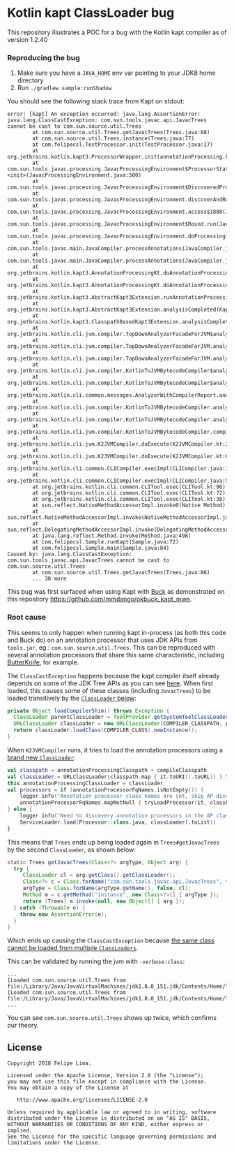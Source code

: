 # Kotlin kapt ClassLoader bug

This repository illustrates a POC for a bug with the Kotlin kapt compiler as of version 1.2.40

### Reproducing the bug

1. Make sure you have a `JAVA_HOME` env var pointing to your JDK8 home directory
2. Run `./gradlew sample:runShadow`

You should see the following stack trace from Kapt on stdout:

```
error: [kapt] An exception occurred: java.lang.AssertionError: java.lang.ClassCastException: com.sun.tools.javac.api.JavacTrees cannot be cast to com.sun.source.util.Trees
        at com.sun.source.util.Trees.getJavacTrees(Trees.java:88)
        at com.sun.source.util.Trees.instance(Trees.java:77)
        at com.felipecsl.TestProcessor.init(TestProcessor.java:17)
        at org.jetbrains.kotlin.kapt3.ProcessorWrapper.init(annotationProcessing.kt)
        at com.sun.tools.javac.processing.JavacProcessingEnvironment$ProcessorState.<init>(JavacProcessingEnvironment.java:500)
        at com.sun.tools.javac.processing.JavacProcessingEnvironment$DiscoveredProcessors$ProcessorStateIterator.next(JavacProcessingEnvironment.java:597)
        at com.sun.tools.javac.processing.JavacProcessingEnvironment.discoverAndRunProcs(JavacProcessingEnvironment.java:690)
        at com.sun.tools.javac.processing.JavacProcessingEnvironment.access$1800(JavacProcessingEnvironment.java:91)
        at com.sun.tools.javac.processing.JavacProcessingEnvironment$Round.run(JavacProcessingEnvironment.java:1035)
        at com.sun.tools.javac.processing.JavacProcessingEnvironment.doProcessing(JavacProcessingEnvironment.java:1176)
        at com.sun.tools.javac.main.JavaCompiler.processAnnotations(JavaCompiler.java:1170)
        at com.sun.tools.javac.main.JavaCompiler.processAnnotations(JavaCompiler.java:1068)
        at org.jetbrains.kotlin.kapt3.AnnotationProcessingKt.doAnnotationProcessing(annotationProcessing.kt:87)
        at org.jetbrains.kotlin.kapt3.AnnotationProcessingKt.doAnnotationProcessing$default(annotationProcessing.kt:45)
        at org.jetbrains.kotlin.kapt3.AbstractKapt3Extension.runAnnotationProcessing(Kapt3Extension.kt:257)
        at org.jetbrains.kotlin.kapt3.AbstractKapt3Extension.analysisCompleted(Kapt3Extension.kt:212)
        at org.jetbrains.kotlin.kapt3.ClasspathBasedKapt3Extension.analysisCompleted(Kapt3Extension.kt:95)
        at org.jetbrains.kotlin.cli.jvm.compiler.TopDownAnalyzerFacadeForJVM$analyzeFilesWithJavaIntegration$2.invoke(TopDownAnalyzerFacadeForJVM.kt:97)
        at org.jetbrains.kotlin.cli.jvm.compiler.TopDownAnalyzerFacadeForJVM.analyzeFilesWithJavaIntegration(TopDownAnalyzerFacadeForJVM.kt:107)
        at org.jetbrains.kotlin.cli.jvm.compiler.TopDownAnalyzerFacadeForJVM.analyzeFilesWithJavaIntegration$default(TopDownAnalyzerFacadeForJVM.kt:84)
        at org.jetbrains.kotlin.cli.jvm.compiler.KotlinToJVMBytecodeCompiler$analyze$1.invoke(KotlinToJVMBytecodeCompiler.kt:374)
        at org.jetbrains.kotlin.cli.jvm.compiler.KotlinToJVMBytecodeCompiler$analyze$1.invoke(KotlinToJVMBytecodeCompiler.kt:64)
        at org.jetbrains.kotlin.cli.common.messages.AnalyzerWithCompilerReport.analyzeAndReport(AnalyzerWithCompilerReport.kt:101)
        at org.jetbrains.kotlin.cli.jvm.compiler.KotlinToJVMBytecodeCompiler.analyze(KotlinToJVMBytecodeCompiler.kt:365)
        at org.jetbrains.kotlin.cli.jvm.compiler.KotlinToJVMBytecodeCompiler.analyzeAndGenerate(KotlinToJVMBytecodeCompiler.kt:350)
        at org.jetbrains.kotlin.cli.jvm.compiler.KotlinToJVMBytecodeCompiler.compileBunchOfSources(KotlinToJVMBytecodeCompiler.kt:245)
        at org.jetbrains.kotlin.cli.jvm.K2JVMCompiler.doExecute(K2JVMCompiler.kt:207)
        at org.jetbrains.kotlin.cli.jvm.K2JVMCompiler.doExecute(K2JVMCompiler.kt:63)
        at org.jetbrains.kotlin.cli.common.CLICompiler.execImpl(CLICompiler.java:107)
        at org.jetbrains.kotlin.cli.common.CLICompiler.execImpl(CLICompiler.java:51)
        at org.jetbrains.kotlin.cli.common.CLITool.exec(CLITool.kt:96)
        at org.jetbrains.kotlin.cli.common.CLITool.exec(CLITool.kt:72)
        at org.jetbrains.kotlin.cli.common.CLITool.exec(CLITool.kt:38)
        at sun.reflect.NativeMethodAccessorImpl.invoke0(Native Method)
        at sun.reflect.NativeMethodAccessorImpl.invoke(NativeMethodAccessorImpl.java:62)
        at sun.reflect.DelegatingMethodAccessorImpl.invoke(DelegatingMethodAccessorImpl.java:43)
        at java.lang.reflect.Method.invoke(Method.java:498)
        at com.felipecsl.Sample.runKapt(Sample.java:72)
        at com.felipecsl.Sample.main(Sample.java:84)
Caused by: java.lang.ClassCastException: com.sun.tools.javac.api.JavacTrees cannot be cast to com.sun.source.util.Trees
        at com.sun.source.util.Trees.getJavacTrees(Trees.java:86)
        ... 38 more
```

This bug was first surfaced when using Kapt with [Buck](https://buckbuild.com) as demonstrated on
this repository https://github.com/mmdango/okbuck_kapt_mwe.

### Root cause

This seems to only happen when running kapt in-process (as both this code and Buck do) on an annotation
processor that uses JDK APIs from `tools.jar`, eg.: `com.sun.source.util.Trees`. This can be reproduced
with several annotation processors that share this same characteristic, including 
[ButterKnife](https://github.com/jakewharton/butterknife), for example.

The `ClassCastException` happens because the kapt compiler itself already depends on some of the JDK
Tree APIs as you can see [here](https://github.com/JetBrains/kotlin/blob/b1d7935d4a1e40fbb0bfb029accd44e8d1398a18/plugins/kapt3/kapt3-compiler/src/org/jetbrains/kotlin/kapt3/annotationProcessing.kt#L25).
When first loaded, this causes some of these classes (including `JavacTrees`) to be loaded transitively by the [`ClassLoader` below](https://github.com/felipecsl/kapt-classloader-bug/blob/54c63939252b9e3d011bb5218f6a88f32c5b0be9/sample/src/main/java/com/felipecsl/Sample.java#L79-L83):

```java
private Object loadCompilerShim() throws Exception {
  ClassLoader parentClassLoader = ToolProvider.getSystemToolClassLoader();
  URLClassLoader classLoader = new URLClassLoader(COMPILER_CLASSPATH, parentClassLoader);
  return classLoader.loadClass(COMPILER_CLASS).newInstance();
}
```

When `K2JVMCompiler` runs, it tries to load the annotation processors using a [brand new `ClassLoader`](https://github.com/JetBrains/kotlin/blob/b1d7935d4a1e40fbb0bfb029accd44e8d1398a18/plugins/kapt3/kapt3-compiler/src/org/jetbrains/kotlin/kapt3/Kapt3Extension.kt#L103-L105):

```kotlin
val classpath = annotationProcessingClasspath + compileClasspath
val classLoader = URLClassLoader(classpath.map { it.toURI().toURL() }.toTypedArray())
this.annotationProcessingClassLoader = classLoader
val processors = if (annotationProcessorFqNames.isNotEmpty()) {
    logger.info("Annotation processor class names are set, skip AP discovery")
    annotationProcessorFqNames.mapNotNull { tryLoadProcessor(it, classLoader) }
} else {
    logger.info("Need to discovery annotation processors in the AP classpath")
    ServiceLoader.load(Processor::class.java, classLoader).toList()
}
```

This means that `Trees` ends up being loaded again in `Trees#getJavacTrees` by the second `ClassLoader`, as shown below:
```java
static Trees getJavacTrees(Class<?> argType, Object arg) {
  try {
     ClassLoader cl = arg.getClass().getClassLoader();
     Class<?> c = Class.forName("com.sun.tools.javac.api.JavacTrees", false, cl);
     argType = Class.forName(argType.getName(), false, cl);
     Method m = c.getMethod("instance", new Class<?>[] { argType });
     return (Trees) m.invoke(null, new Object[] { arg });
  } catch (Throwable e) {
    throw new AssertionError(e);
  }
}
```

Which ends up causing the `ClassCastException` because [the same class cannot be loaded from multiple `ClassLoaders`](https://zeroturnaround.com/rebellabs/rebel-labs-tutorial-do-you-really-get-classloaders/4/).

This can be validated by running the jvm with `-verbose:class`:

```
...
[Loaded com.sun.source.util.Trees from file:/Library/Java/JavaVirtualMachines/jdk1.8.0_151.jdk/Contents/Home/lib/tools.jar]
[Loaded com.sun.source.util.Trees from file:/Library/Java/JavaVirtualMachines/jdk1.8.0_151.jdk/Contents/Home/lib/tools.jar]
...
```

You can see `com.sun.source.util.Trees` shows up twice, which confirms our theory.


## License

```
Copyright 2018 Felipe Lima.

Licensed under the Apache License, Version 2.0 (the "License");
you may not use this file except in compliance with the License.
You may obtain a copy of the License at

   http://www.apache.org/licenses/LICENSE-2.0

Unless required by applicable law or agreed to in writing, software
distributed under the License is distributed on an "AS IS" BASIS,
WITHOUT WARRANTIES OR CONDITIONS OF ANY KIND, either express or implied.
See the License for the specific language governing permissions and
limitations under the License.
```
